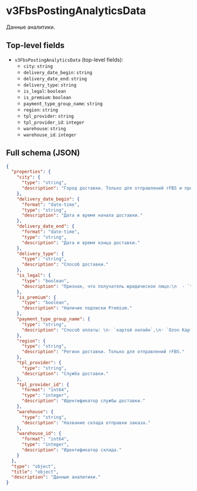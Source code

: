# v3FbsPostingAnalyticsData

Данные аналитики.

## Top-level fields
- `v3FbsPostingAnalyticsData` (top-level fields):
  - `city`: `string`
  - `delivery_date_begin`: `string`
  - `delivery_date_end`: `string`
  - `delivery_type`: `string`
  - `is_legal`: `boolean`
  - `is_premium`: `boolean`
  - `payment_type_group_name`: `string`
  - `region`: `string`
  - `tpl_provider`: `string`
  - `tpl_provider_id`: `integer`
  - `warehouse`: `string`
  - `warehouse_id`: `integer`

## Full schema (JSON)
```json
{
  "properties": {
    "city": {
      "type": "string",
      "description": "Город доставки. Только для отправлений rFBS и продавцов из СНГ."
    },
    "delivery_date_begin": {
      "format": "date-time",
      "type": "string",
      "description": "Дата и время начала доставки."
    },
    "delivery_date_end": {
      "format": "date-time",
      "type": "string",
      "description": "Дата и время конца доставки."
    },
    "delivery_type": {
      "type": "string",
      "description": "Способ доставки."
    },
    "is_legal": {
      "type": "boolean",
      "description": "Признак, что получатель юридическое лицо:\n  - `true` — юридическое лицо,\n  - `false` — физическое лицо.\n"
    },
    "is_premium": {
      "type": "boolean",
      "description": "Наличие подписки Premium."
    },
    "payment_type_group_name": {
      "type": "string",
      "description": "Способ оплаты: \n- `картой онлайн`,\n- `Ozon Карта`,\n- `автосписание с Ozon Карты при выдаче`,\n- `сохранённой картой при получении`,\n- `Система Быстрых Платежей`, \n- `Ozon Рассрочка`, \n- `оплата на расчётный счёт`,\n- `SberPay`.\n"
    },
    "region": {
      "type": "string",
      "description": "Регион доставки. Только для отправлений rFBS."
    },
    "tpl_provider": {
      "type": "string",
      "description": "Служба доставки."
    },
    "tpl_provider_id": {
      "format": "int64",
      "type": "integer",
      "description": "Идентификатор службы доставки."
    },
    "warehouse": {
      "type": "string",
      "description": "Название склада отправки заказа."
    },
    "warehouse_id": {
      "format": "int64",
      "type": "integer",
      "description": "Идентификатор склада."
    }
  },
  "type": "object",
  "title": "object",
  "description": "Данные аналитики."
}
```
